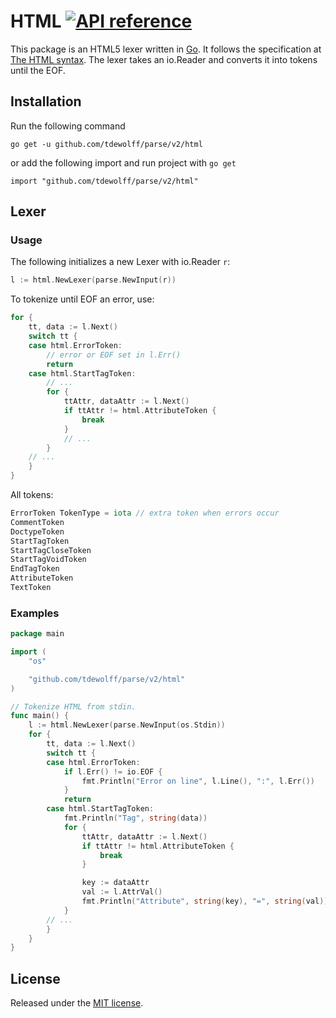 # HTML [![API reference](https://img.shields.io/badge/godoc-reference-5272B4)](https://pkg.go.dev/github.com/tdewolff/minify/v2/parse/html?tab=doc)

This package is an HTML5 lexer written in [Go][1]. It follows the specification at [The HTML syntax](http://www.w3.org/TR/html5/syntax.html). The lexer takes an io.Reader and converts it into tokens until the EOF.

## Installation
Run the following command

	go get -u github.com/tdewolff/parse/v2/html

or add the following import and run project with `go get`

	import "github.com/tdewolff/parse/v2/html"

## Lexer
### Usage
The following initializes a new Lexer with io.Reader `r`:
``` go
l := html.NewLexer(parse.NewInput(r))
```

To tokenize until EOF an error, use:
``` go
for {
	tt, data := l.Next()
	switch tt {
	case html.ErrorToken:
		// error or EOF set in l.Err()
		return
	case html.StartTagToken:
		// ...
		for {
			ttAttr, dataAttr := l.Next()
			if ttAttr != html.AttributeToken {
				break
			}
			// ...
		}
	// ...
	}
}
```

All tokens:
``` go
ErrorToken TokenType = iota // extra token when errors occur
CommentToken
DoctypeToken
StartTagToken
StartTagCloseToken
StartTagVoidToken
EndTagToken
AttributeToken
TextToken
```

### Examples
``` go
package main

import (
	"os"

	"github.com/tdewolff/parse/v2/html"
)

// Tokenize HTML from stdin.
func main() {
	l := html.NewLexer(parse.NewInput(os.Stdin))
	for {
		tt, data := l.Next()
		switch tt {
		case html.ErrorToken:
			if l.Err() != io.EOF {
				fmt.Println("Error on line", l.Line(), ":", l.Err())
			}
			return
		case html.StartTagToken:
			fmt.Println("Tag", string(data))
			for {
				ttAttr, dataAttr := l.Next()
				if ttAttr != html.AttributeToken {
					break
				}

				key := dataAttr
				val := l.AttrVal()
				fmt.Println("Attribute", string(key), "=", string(val))
			}
		// ...
		}
	}
}
```

## License
Released under the [MIT license](https://github.com/tdewolff/parse/blob/master/LICENSE.md).

[1]: http://golang.org/ "Go Language"
